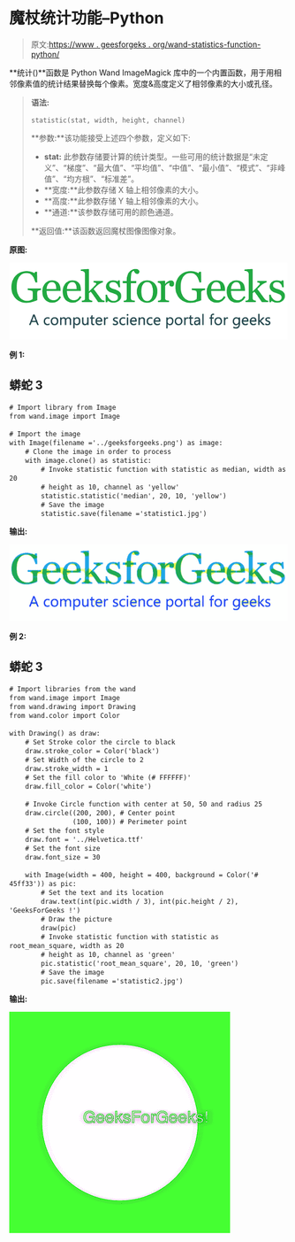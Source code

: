 # 魔杖统计功能–Python

> 原文:[https://www . geesforgeks . org/wand-statistics-function-python/](https://www.geeksforgeeks.org/wand-statistic-function-python/)

**统计()**函数是 Python Wand ImageMagick 库中的一个内置函数，用于用相邻像素值的统计结果替换每个像素。宽度&高度定义了相邻像素的大小或孔径。

> **语法:**
> 
> ```
> statistic(stat, width, height, channel)
> ```
> 
> **参数:**该功能接受上述四个参数，定义如下:
> 
> *   **stat:** 此参数存储要计算的统计类型。一些可用的统计数据是“未定义”、“梯度”、“最大值”、“平均值”、“中值”、“最小值”、“模式”、“非峰值”、“均方根”、“标准差”。
> *   **宽度:**此参数存储 X 轴上相邻像素的大小。
> *   **高度:**此参数存储 Y 轴上相邻像素的大小。
> *   **通道:**该参数存储可用的颜色通道。
> 
> **返回值:**该函数返回魔杖图像图像对象。

**原图:**

![](img/2d3a0fdbc25c0bbb46c47454d1b0acc7.png)

**例 1:**

## 蟒蛇 3

```
# Import library from Image
from wand.image import Image

# Import the image
with Image(filename ='../geeksforgeeks.png') as image:
    # Clone the image in order to process
    with image.clone() as statistic:
        # Invoke statistic function with statistic as median, width as 20
        # height as 10, channel as 'yellow'
        statistic.statistic('median', 20, 10, 'yellow')
        # Save the image
        statistic.save(filename ='statistic1.jpg')
```

**输出:**

![](img/3d6a48e67e924d1508286f996a32769a.png)

**例 2:**

## 蟒蛇 3

```
# Import libraries from the wand 
from wand.image import Image
from wand.drawing import Drawing
from wand.color import Color

with Drawing() as draw:
    # Set Stroke color the circle to black
    draw.stroke_color = Color('black')
    # Set Width of the circle to 2
    draw.stroke_width = 1
    # Set the fill color to 'White (# FFFFFF)'
    draw.fill_color = Color('white')

    # Invoke Circle function with center at 50, 50 and radius 25
    draw.circle((200, 200), # Center point
                (100, 100)) # Perimeter point
    # Set the font style
    draw.font = '../Helvetica.ttf'
    # Set the font size
    draw.font_size = 30

    with Image(width = 400, height = 400, background = Color('# 45ff33')) as pic:
        # Set the text and its location
        draw.text(int(pic.width / 3), int(pic.height / 2), 'GeeksForGeeks !')
        # Draw the picture
        draw(pic)
        # Invoke statistic function with statistic as root_mean_square, width as 20
        # height as 10, channel as 'green'
        pic.statistic('root_mean_square', 20, 10, 'green')
        # Save the image
        pic.save(filename ='statistic2.jpg')
```

**输出:**

![](img/e82b282a8bdefdd2050ef23a35eae27d.png)